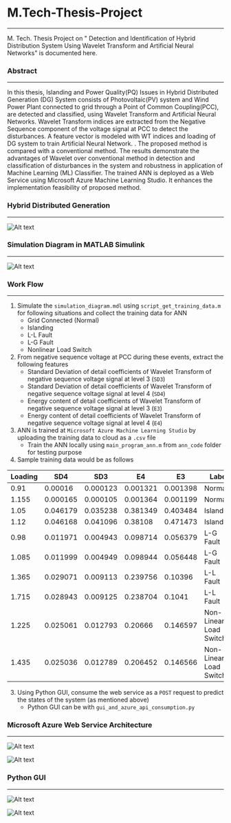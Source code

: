 # M.Tech-Thesis-Project
-----------------------

M. Tech. Thesis Project on " Detection and Identification of Hybrid Distribution System Using Wavelet Transform and Artificial Neural Networks" is documented here.

### Abstract
--------------
In this thesis, Islanding and Power Quality(PQ) Issues in Hybrid Distributed Generation (DG) System consists of Photovoltaic(PV) system and Wind Power Plant connected to grid through a Point of Common Coupling(PCC), are detected and classified, using Wavelet Transform and Artificial Neural Networks. Wavelet Transform indices are extracted from the Negative Sequence component of the voltage signal at PCC to detect the disturbances. A feature vector is modeled with WT indices and loading of DG system to train Artificial Neural Network. . The proposed method is compared with a conventional method. The results demonstrate the advantages of Wavelet over conventional method in detection and classification of disturbances in the system and robustness in application of Machine Learning (ML) Classifier. The trained ANN is deployed as a Web Service using Microsoft Azure Machine Learning Studio. It enhances the implementation feasibility of proposed method.

###  Hybrid Distributed Generation
----------------------------------
![Alt text](https://github.com/sleebapaul/M.Tech-Thesis-Project/blob/master/files/hybrid_system.png "Hybrid DG System")

### Simulation Diagram in MATLAB Simulink
-----------------------------------------
![Alt text](https://github.com/sleebapaul/M.Tech-Thesis-Project/blob/master/files/simulation_diagram.png "Simulation Diagram")

### Work Flow
-------------

1. Simulate the `simulation_diagram.mdl` using `script_get_training_data.m` for following situations and collect the training data for ANN
    - Grid Connected (Normal)
    - Islanding
    - L-L Fault 
    - L-G Fault
    - Nonlinear Load Switch
2. From negative sequence voltage at PCC during these events, extract the following features
    - Standard Deviation of detail coefficients of Wavelet Transform of negative sequence voltage signal at level 3 (`SD3`)
    - Standard Deviation of detail coefficients of Wavelet Transform of negative sequence voltage signal at level 4 (`SD4`)
    - Energy content of detail coefficients of Wavelet Transform of negative sequence voltage signal at level 3 (`E3`)
    - Energy content of detail coefficients of Wavelet Transform of negative sequence voltage signal at level 4 (`E4`)
3. ANN is trained at `Microsoft Azure Machine Learning Studio` by uploading the training data to cloud as a `.csv` file
    - Train the ANN locally using `main_program_ann.m` from `ann_code` folder for testing purpose
4. Sample training data would be as follows

| Loading | SD4      | SD3      | E4       | E3       | Label                  |
|---------|----------|----------|----------|----------|------------------------|
| 0.91    | 0.00016  | 0.000123 | 0.001321 | 0.001398 | Normal                 |
| 1.155   | 0.000165 | 0.000105 | 0.001364 | 0.001199 | Normal                 |
| 1.05    | 0.046179 | 0.035238 | 0.381349 | 0.403484 | Islanding              |
| 1.12    | 0.046168 | 0.041096 | 0.38108  | 0.471473 | Islanding              |
| 0.98    | 0.011971 | 0.004943 | 0.098714 | 0.056379 | L-G Fault              |
| 1.085   | 0.011999 | 0.004949 | 0.098944 | 0.056448 | L-G Fault              |
| 1.365   | 0.029071 | 0.009113 | 0.239756 | 0.10396  | L-L Fault              |
| 1.715   | 0.028943 | 0.009125 | 0.238704 | 0.1041   | L-L Fault              |
| 1.225   | 0.025061 | 0.012793 | 0.20666  | 0.146597 | Non-Linear Load Switch |
| 1.435   | 0.025036 | 0.012789 | 0.206452 | 0.146566 | Non-Linear Load Switch |

3. Using Python GUI, consume the web service as a  `POST` request to predict the states of the system (as mentioned above)
    - Python GUI can be with `gui_and_azure_api_consumption.py`

### Microsoft Azure Web Service Architecture
--------------------------------------------
![Alt text](https://github.com/sleebapaul/M.Tech-Thesis-Project/blob/master/files/experiment.PNG "ML Experiment")

![Alt text](https://github.com/sleebapaul/M.Tech-Thesis-Project/blob/master/files/prediction.png "Web Service")

### Python GUI
--------------

![Alt text](https://github.com/sleebapaul/M.Tech-Thesis-Project/blob/master/files/pic1.png "Before")

![Alt text](https://github.com/sleebapaul/M.Tech-Thesis-Project/blob/master/files/pic2.png "after")





